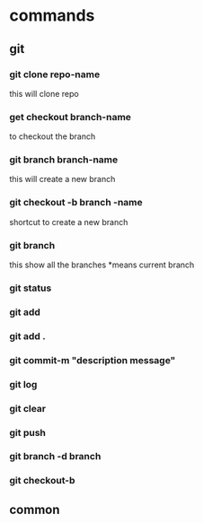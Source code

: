 # commands









## git 
### git clone repo-name
this will clone repo

### get checkout branch-name
to checkout the branch

### git branch branch-name
this will create a new branch

### git checkout -b branch -name 
shortcut to create a new branch 

### git branch 
this show all the branches 
*means current branch

### git status 
### git add
### git add .
### git commit-m "description message"
### git log
### git clear
### git push
### git branch -d branch
### git checkout-b 

## common